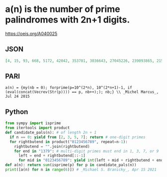 # a\(n\) is the number of prime palindromes with 2n\+1 digits\.
https://oeis.org/A040025
## JSON
```JSON
[4, 15, 93, 668, 5172, 42042, 353701, 3036643, 27045226, 239093865, 2158090933, 19742800564]
```
## PARI
```PARI
a(n) = {my(nb = 0); forprime(p=10^(2*n), 10^(2*n+1)-1, if (eval(concat(Vecrev(Str(p)))) == p, nb++);); nb;} \\ _Michel Marcus_, Jul 24 2015
```
## Python
```Python
from sympy import isprime
from itertools import product
def candidate_pals(n): # of length 2n + 1
  if n == 0: yield from [2, 3, 5, 7]; return # one-digit primes
  for rightbutend in product("0123456789", repeat=n-1):
    rightbutend = "".join(rightbutend)
    for end in "1379": # multi-digit primes must end in 1, 3, 7, or 9
      left = end + rightbutend[::-1]
      for mid in "0123456789": yield int(left + mid + rightbutend + end)
def a(n): return sum(isprime(p) for p in candidate_pals(n))
print([a(n) for n in range(6)]) # _Michael S. Branicky_, Apr 15 2021
```
